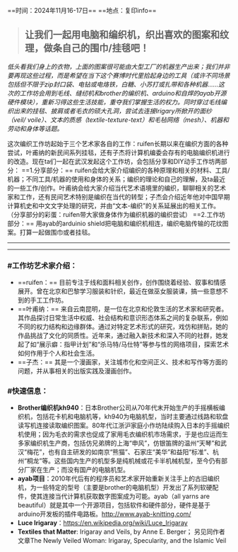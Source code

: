 ==时间：2024年11月16-17日==
==地点：复印info==

<!-- more -->


> ## 让我们一起用电脑和编织机，织出喜欢的图案和纹理，做条自己的围巾/挂毯吧！


*低头看我们身上的衣物，上面的图案很可能由大型工厂的机器生产出来；我们并非要再现这些过程，而是希望在当下这个赛博时代里拾起身边的工具（或许不同场景包括但不限于zip封口袋、电钻或电烙铁，白糖、小苏打或扎带和各种机器……这次的工作坊会用到毛线、缝纫机和brother的编织机、arduino和自焊的ayab开源硬件模块），重新习得这些生活技能，重夺我们掌握生活的权力。同时穿过毛线编织出来的挂毯、披肩或者毛衣的硕大孔洞，尝试去连接Irigary所掀开的面纱（veil/ voile）、文本的质感（textile-texture-text）和毛毡网络（mesh）、机器和劳动和身体等话题。*

这次编织工作坊起始于三个艺术家各自的工作：ruifen长期以来在编织方面的各种尝试，叶甫纳的新民间系列挂毯，还有子杰将计算机编委会存有的电脑编织机进行的改造。现在ta们一起在武汉发起这个工作坊，会包括分享和DIY动手工作坊两部分：
==1.分享部分：== ruifen会给大家介绍编织的各种原理和相关的材料、工具/机器；不同工具/机器的使用和身体的关系；编织的理论和自己的理解，及ta最近的一些工作/创作。叶甫纳会给大家介绍当代艺术语境里的编织，聊聊相关的艺术家和工作，还有民间艺术特别是编织在当代的转型；子杰会介绍近年他对中国早期计算机史和中文文字处理的研究，并由“文本-编织”的关系延展出的相关工作。
（分享部分的彩蛋：ruifen带大家做身体作为编织机器的编织尝试）
==2.工作坊部分：== 用ayab的arduinio shield把电脑和编织机相连，编织电脑传输的花纹图案。打算一起做围巾或者挂毯。


------
------

### #工作坊艺术家介绍：
* ==ruifen：== 目前专注于线和面料相关创作，创作围绕着经验、叙事和情感展开。曾在北京和巴黎学习服装和针织，最近在做巫女服装课，搞一些意想不到的手工工作坊。
* ==叶甫纳：== 来自云南昆明，是一位在北京和伦敦生活的艺术家和研究者。其作品探讨日常生活中权威、社会结构和意识形态体系之间的复杂联系，例如不同的权力结构和边缘群体。通过对特定艺术形式的研究，戏仿和拼贴，她的作品挑战了文化的同质性。近年来，通过融入新技术和深入不同的社群，她发起了如“展示癖：指甲计划”和“杀马特/马仕特”等参与性的网络项目，探索艺术如何作用于个人和社会生活。
* ==子杰：== 其是一个漫画家，关注城市化和空间正义、技术和写作等方面的问题，并从事相关的出版实践及漫画创作。

### #快速信息：
* **Brother编织机kh940**：日本Brother公司从70年代末开始生产的手摇横板编织机，包括花卡机和电脑机等，kh940为电脑机型，当时主要通过线路和软盘读写机连接读取编织图案。80年代江浙沪家庭小作坊陆续购入日本的手摇编织机使用；因为毛衣的需求也促成了家用毛衣编织机市场需求，于是也应运而生多家编织机生产商，包括仿兄弟牌的上海“申风”，仿银笛牌的温州“天琴”和武汉“梅花”，也有自主研发的如南京“熊猫”、石家庄“美华”和益阳“标准”、杭州“桐龙”等。这些国内生产的机型多是纯机械或花卡半机械机型，至今仍有部分厂家在生产；而没有国产的电脑机型。
* **ayab项目**：2010年代后有的程序员和艺术家开始重新关注手上的古旧编织机，为一些特定的型号（主要是brother的电脑机型）开发出了系列软硬配件，使其连接当代计算机获取数字图案成为可能。ayab（all yarns are beautiful）就是其中一个开源项目，包括软件和硬件部分，硬件是基于arduino开发板的插件电路板。http://www.ayab-knitting.com/
* **Luce Irigaray**：https://en.wikipedia.org/wiki/Luce_Irigaray
* **Textiles that Matter**: Irigaray and Veils, by Anne E. Berger； 另见同作者文章The Newly Veiled Woman: Irigaray, Specularity, and the Islamic Veil 

